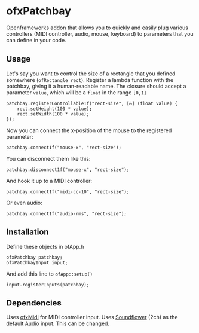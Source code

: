 # ofxPatchbay

Openframeworks addon that allows you to quickly and easily plug various controllers (MIDI controller, audio, mouse, keyboard) to parameters that you can define in your code.

## Usage

Let's say you want to control the size of a rectangle that you defined somewhere (`ofRectangle rect`). Register a lambda function with the patchbay, giving it a human-readable name. The closure should accept a parameter `value`, which will be a `float` in the range `[0,1]`

```
patchbay.registerControllable1f("rect-size", [&] (float value) {
    rect.setHeight(100 * value);
    rect.setWidth(100 * value);    
});
```

Now you can connect the x-position of the mouse to the registered parameter:

`patchbay.connect1f("mouse-x", "rect-size");`

You can disconnect them like this:

`patchbay.disconnect1f("mouse-x", "rect-size");`

And hook it up to a MIDI controller:

`patchbay.connect1f("midi-cc-10", "rect-size");`

Or even audio:

`patchbay.connect1f("audio-rms", "rect-size");`

## Installation

Define these objects in ofApp.h

```
ofxPatchbay patchbay;
ofxPatchbayInput input;
```

And add this line to `ofApp::setup()`

`input.registerInputs(patchbay);`

## Dependencies

Uses [ofxMidi](https://github.com/danomatika/ofxMidi) for MIDI controller input.
Uses [Soundflower](https://github.com/mattingalls/Soundflower) (2ch) as the default Audio input. This can be changed.